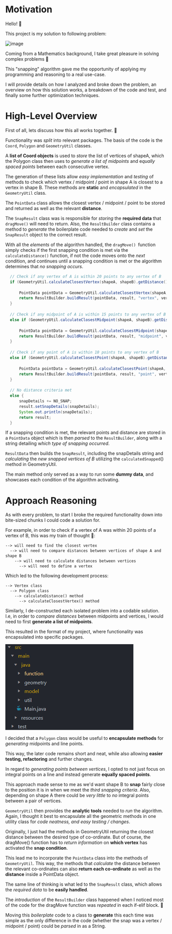 # Motivation 

Hello! 👋 

This project is my solution to following problem:

![image](https://github.com/user-attachments/assets/4b00d8f9-66a3-49f9-969c-4d198b7cdb6e)

Coming from a Mathematics background, 
I take great pleasure in solving complex problems 🔢

This "snapping" algorithm gave me the opportunity of applying my
programming and reasoning to a real use-case. 

I will provide details on how I analyzed and broke down the problem,
an overview on how this solution works, a breakdown of the code and test,
and finally some further optimization techniques. 

# High-Level Overview

First of all, lets discuss how this all works together. 🔧

Functionality was *split* into relevant packages. The basis of the code is the 
`Coord`, `Polygon` and `GeometryUtil` classes.

A **list of Coord objects** is used to *store* the list of vertices of shapeA, 
which the Polygon class then uses to *generate a list of midpoints* and 
e*qually spaced points* between each consecutive vertex. 

The generation of these lists allow *easy implementation* and *testing* of 
methods to check which vertex / midpoint / point in shape A is closest to a vertex
in shape B. These methods are **static** and *encapsulated* in the `GeometryUtil` class. 

The `PointData` class allows the closest vertex / midpoint / point to be stored 
and returned as well as the relevant **distance**.

The `SnapResult` class was is responsible for *storing* the **required data** 
that `dragMove()` will need to return. 
Also, the `ResultBuilder` class contains a method to *generate* the boilerplate 
code needed to *create* and *set* the `SnapResult` object to the correct result.

With all the *elements* of the algorithm handled, the `dragMove() `function 
simply checks if the first snapping condition is met via the 
`calculateDistance()` function, if not the code moves onto the *next* condition, 
and continues until a snapping condition is met or the algorithm determines 
that *no snapping occurs*. 

```java
  // Check if any vertex of A is within 20 points to any vertex of B
  if (GeometryUtil.calculateClosestVertex(shapeA, shapeB).getDistance() <= VERTEX_SNAP) {

      PointData pointData = GeometryUtil.calculateClosestVertex(shapeA, shapeB);
      return ResultBuilder.buildResult(pointData, result, "vertex", verticesB);
  }

  // Check if any midpoint of A is within 15 points to any vertex of B
  else if (GeometryUtil.calculateClosestMidpoint(shapeA, shapeB).getDistance() <= MIDPOINT_SNAP){

      PointData pointData = GeometryUtil.calculateClosestMidpoint(shapeA, shapeB);
      return ResultBuilder.buildResult(pointData, result, "midpoint", verticesB);
  }

  // Check if any point of A is within 10 points to any vertex of B
  else if (GeometryUtil.calculateClosestPoint(shapeA, shapeB).getDistance() <= POINT_SNAP){

      PointData pointData = GeometryUtil.calculateClosestPoint(shapeA, shapeB);
      return ResultBuilder.buildResult(pointData, result, "point", verticesB);
  }

  // No distance criteria met
  else {
      snapDetails += NO_SNAP;
      result.setSnapDetails(snapDetails);
      System.out.println(snapDetails);
      return result;
  }
```

If a snapping condition is met, the relevant points and distance are stored in 
a `PointData` object which is then *parsed* to the `ResultBuilder`, 
along with a string detailing  w*hich type of snapping occurred*. 

`ResultData` then builds the `SnapResult`, including the snapDetails string 
and *calculating* the *new snapped vertices of B* utilizing 
the `calculatedSnapped`() method in GeometryUtil.

The main method only served as a way to run some **dummy data**, 
and showcases each condition of the algorithm activating.

# Approach Reasoning

As with every problem, to start I broke the required functionality 
down into bite-sized chunks I could code a solution for.

For example, in order to check if a vertex of A was within 20 points 
of a vertex of B, this was my train of thought 🚂: 

```
--> will need to find the closest vertex
  --> will need to compare distances between vertices of shape A and shape B
    --> will need to calculate distances between vertices
      --> will need to define a vertex
```

Which led to the following development process: 

```
--> Vertex class
  --> Polygon class
    --> calculateDistance() method 
      --> calculateClosestVertex() method
```

Similarly, I de-constructed each isolated problem into a
codable solution. I.e, in order to *compare distances* between
midpoints and vertices, I would need to first
 **generate a list of midpoints**.

This resulted in the format of my project, where functionality 
was encapsulated into specific packages. 

![alt text](image.png)

I decided that a `Polygon` class would be useful to **encapsulate methods** for
*generating* midpoints and line points. 

This way, the later code remains short and neat, while also allowing 
**easier testing, refactoring** and further changes. 

In regard to *generating points between vertices*, I opted to not just focus 
on integral points on a line and instead generate **equally spaced points**. 

This approach made sense to me as we'd want shape B to **snap** fairly close 
to the position it is in when we meet the *third snapping criteria*. 
Also, depending on shape A there could be *very little* to *no* integral points 
between a pair of vertices.

`GeometryUtil` then provides the **analytic tools** needed to *run* the algorithm. 
Again, I thought it best to encapsulate all the geometric methods in 
one utility class for *code neatness, and easy testing / changes*. 

Originally, I just had the methods in GeometryUtil returning the closest distance 
between the desired type of co-ordinate. But of course, the dragMove() function 
has to *return information* on **which vertex** has activated the **snap condition**. 

This lead me to incorporate the `PointData` class into the methods of `GeometryUtil`. 
This way, the methods that *calculate* the distance between the relevant co-ordinates 
can also **return each co-ordinate** as well as the **distance** inside a PointData object.

The same line of thinking is what led to the `SnapResult` class, 
which allows the *required data* to be **easily handled**.

The *introduction* of the `ResultBuilder` class happened when I noticed most 
of the code for the dragMove function was *repeated* in each if-elif block. 💩

Moving this *boilerplate* code to a class to **generate** this each time was 
simple as the only difference in the code (whether the snap was a vertex / midpoint / point) 
could be *parsed* in as a String.